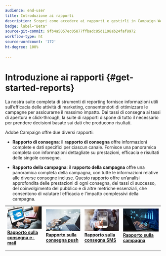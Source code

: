 ```yaml
---
audience: end-user
title: Introduzione ai rapporti
description: Scopri come accedere ai rapporti e gestirli in Campaign Web
badge: label="Beta"
source-git-commit: 9fb4a5057ec05877ffbadc85d1198ab24faf8972
workflow-type: ht
source-wordcount: '172'
ht-degree: 100%

---
```


# Introduzione ai rapporti {#get-started-reports}

La nostra suite completa di strumenti di reporting fornisce informazioni utili sull’efficacia delle attività di marketing, consentendoti di ottimizzare le campagne per assicurarne il massimo impatto. Dai tassi di consegna ai tassi di apertura e click-through, la suite di rapporti dispone di tutto il necessario per prendere decisioni basate sui dati che producono risultati.

Adobe Campaign offre due diversi rapporti:

* **Rapporto di consegna**: il **rapporto di consegna** offre informazioni complete e dati specifici per ciascun canale. Fornisce una panoramica completa con informazioni dettagliate su prestazioni, efficacia e risultati delle singole consegne.

* **Rapporto della campagna**: il **rapporto della campagna** offre una panoramica completa della campagna, con tutte le informazioni relative alle diverse consegne incluse. Questo rapporto offre un’analisi approfondita delle prestazioni di ogni consegna, dei tassi di successo, del coinvolgimento del pubblico e di altre metriche essenziali, che consentono di valutare l’efficacia e l’impatto complessivi della campagna.



<table style="table-layout:fixed"><tr style="border: 0;">
<td>
<a href="email-report.md">
<img alt="Lead" src="assets/do-not-localize/email_report.jpeg">
</a>
<div><a href="email-report.md"><strong>Rapporto sulla consegna e-mail</strong>
</div>
<p>
</td>
<td>
<a href="push-report.md">
<img alt="Non frequente" src="assets/do-not-localize/push_report.jpeg">
</a>
<div>
<a href="push-report.md"><strong> Rapporto sulla consegna push<strong></strong></a>
</div>
<p></td>
<td>
<a href="sms-report.md">
<img alt="Convalida" src="assets/do-not-localize/sms_report.png">
</a>
<div>
<a href="sms-report.md"><strong> Rapporto sulla consegna SMS</strong></a>
</div>
<p>
</td>
<td>
<a href="campaign-reports.md">
<img alt="Convalida" src="assets/do-not-localize/campaign_report.jpeg">
</a>
<div>
<a href="campaign-reports.md"><strong>Rapporto sulla campagna</strong></a>
</div>
<p>
</td>
</tr></table>
